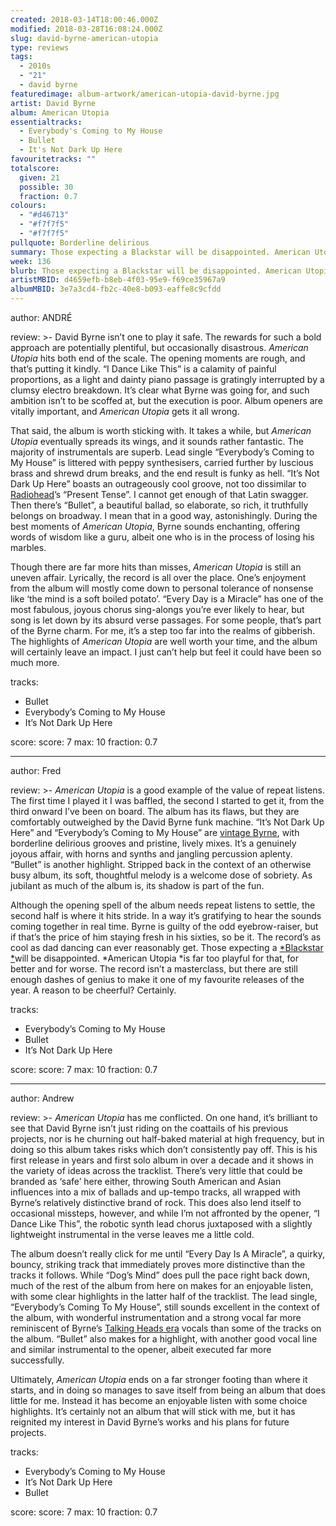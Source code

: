 ```yaml
---
created: 2018-03-14T18:00:46.000Z
modified: 2018-03-28T16:08:24.000Z
slug: david-byrne-american-utopia
type: reviews
tags:
  - 2010s
  - "21"
  - david byrne
featuredimage: album-artwork/american-utopia-david-byrne.jpg
artist: David Byrne
album: American Utopia
essentialtracks:
  - Everybody's Coming to My House
  - Bullet
  - It's Not Dark Up Here
favouritetracks: ""
totalscore:
  given: 21
  possible: 30
  fraction: 0.7
colours:
  - "#d46713"
  - "#f7f7f5"
  - "#f7f7f5"
pullquote: Borderline delirious
summary: Those expecting a Blackstar will be disappointed. American Utopia is far too playful for that, for better and for worse. The record isn’t a masterclass, but there are still enough dashes of genius to make it one of the stronger releases of the year. A reason to be cheerful? Certainly.
week: 136
blurb: Those expecting a Blackstar will be disappointed. American Utopia is far too playful for that, for better and for worse. The record isn’t a masterclass, but there are still enough dashes of genius to make it one of the strongest releases of the year.
artistMBID: d4659efb-b8eb-4f03-95e9-f69ce35967a9
albumMBID: 3e7a3cd4-fb2c-40e8-b093-eaffe8c9cfdd
---
```

author: ANDRÉ

review: >-
  David Byrne isn’t one to play it safe. The rewards for such a bold approach are potentially plentiful, but occasionally disastrous. *American Utopia* hits both end of the scale. The opening moments are rough, and that’s putting it kindly. “I Dance Like This” is a calamity of painful proportions, as a light and dainty piano passage is gratingly interrupted by a clumsy electro breakdown. It’s clear what Byrne was going for, and such ambition isn’t to be scoffed at, but the execution is poor. Album openers are vitally important, and *American Utopia* gets it all wrong.

  That said, the album is worth sticking with. It takes a while, but *American Utopia* eventually spreads its wings, and it sounds rather fantastic. The majority of instrumentals are superb. Lead single “Everybody’s Coming to My House” is littered with peppy synthesisers, carried further by luscious brass and shrewd drum breaks, and the end result is funky as hell. “It’s Not Dark Up Here” boasts an outrageously cool groove, not too dissimilar to [Radiohead](<reviews/radiohead-a-moon-shaped-pool/>)’s “Present Tense”. I cannot get enough of that Latin swagger. Then there’s “Bullet”, a beautiful ballad, so elaborate, so rich, it truthfully belongs on broadway. I mean that in a good way, astonishingly. During the best moments of *American Utopia*, Byrne sounds enchanting, offering words of wisdom like a guru, albeit one who is in the process of losing his marbles.

  Though there are far more hits than misses, *American Utopia* is still an uneven affair. Lyrically, the record is all over the place. One’s enjoyment from the album will mostly come down to personal tolerance of nonsense like ‘the mind is a soft boiled potato’. “Every Day is a Miracle” has one of the most fabulous, joyous chorus sing-alongs you’re ever likely to hear, but song is let down by its absurd verse passages. For some people, that’s part of the Byrne charm. For me, it’s a step too far into the realms of gibberish. The highlights of *American Utopia* are well worth your time, and the album will certainly leave an impact. I just can’t help but feel it could have been so much more.

tracks:
  - Bullet
  - ­­Everybody’s Coming to My House
  - ­­It’s Not Dark Up Here

score:
  score: 7
  max: 10
  fraction: 0.7

---
author: Fred

review: >-
  *American Utopia* is a good example of the value of repeat listens. The first time I played it I was baffled, the second I started to get it, from the third onward I’ve been on board. The album has its flaws, but they are comfortably outweighed by the David Byrne funk machine. “It’s Not Dark Up Here” and “Everybody’s Coming to My House” are [vintage Byrne](<reviews/talking-heads-remain-in-light/>), with borderline delirious grooves and pristine, lively mixes. It’s a genuinely joyous affair, with horns and synths and jangling percussion aplenty. “Bullet” is another highlight. Stripped back in the context of an otherwise busy album, its soft, thoughtful melody is a welcome dose of sobriety. As jubilant as much of the album is, its shadow is part of the fun.

  Although the opening spell of the album needs repeat listens to settle, the second half is where it hits stride. In a way it’s gratifying to hear the sounds coming together in real time. Byrne is guilty of the odd eyebrow-raiser, but if that’s the price of him staying fresh in his sixties, so be it. The record’s as cool as dad dancing can ever reasonably get. Those expecting a [*Blackstar *](<reviews/david-bowie-blackstar/>)will be disappointed. *American Utopia *is far too playful for that, for better and for worse. The record isn’t a masterclass, but there are still enough dashes of genius to make it one of my favourite releases of the year. A reason to be cheerful? Certainly.

tracks:
  - Everybody’s Coming to My House
  - ­­Bullet
  - ­­It’s Not Dark Up Here

score:
  score: 7
  max: 10
  fraction: 0.7

---
author: Andrew

review: >-
  *American Utopia* has me conflicted. On one hand, it’s brilliant to see that David Byrne isn’t just riding on the coattails of his previous projects, nor is he churning out half-baked material at high frequency, but in doing so this album takes risks which don’t consistently pay off. This is his first release in years and first solo album in over a decade and it shows in the variety of ideas across the tracklist. There’s very little that could be branded as ‘safe’ here either, throwing South American and Asian influences into a mix of ballads and up-tempo tracks, all wrapped with Byrne’s relatively distinctive brand of rock. This does also lend itself to occasional missteps, however, and while I’m not affronted by the opener, “I Dance Like This”, the robotic synth lead chorus juxtaposed with a slightly lightweight instrumental in the verse leaves me a little cold.

  The album doesn’t really click for me until “Every Day Is A Miracle”, a quirky, bouncy, striking track that immediately proves more distinctive than the tracks it follows. While “Dog’s Mind” does pull the pace right back down, much of the rest of the album from here on makes for an enjoyable listen, with some clear highlights in the latter half of the tracklist. The lead single, “Everybody’s Coming To My House”, still sounds excellent in the context of the album, with wonderful instrumentation and a strong vocal far more reminiscent of Byrne’s [Talking Heads era](<reviews/talking-heads-remain-in-light/>) vocals than some of the tracks on the album. “Bullet” also makes for a highlight, with another good vocal line and similar instrumental to the opener, albeit executed far more successfully.

  Ultimately, *American Utopia* ends on a far stronger footing than where it starts, and in doing so manages to save itself from being an album that does little for me. Instead it has become an enjoyable listen with some choice highlights. It’s certainly not an album that will stick with me, but it has reignited my interest in David Byrne’s works and his plans for future projects.

tracks:
  - Everybody’s Coming to My House
  - ­­It’s Not Dark Up Here
  - ­­Bullet

score:
  score: 7
  max: 10
  fraction: 0.7
